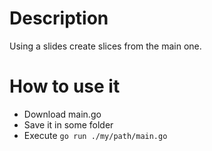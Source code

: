 # Description

Using a slides create slices from the main one.

# How to use it

* Download main.go
* Save it in some folder
* Execute `go run ./my/path/main.go`